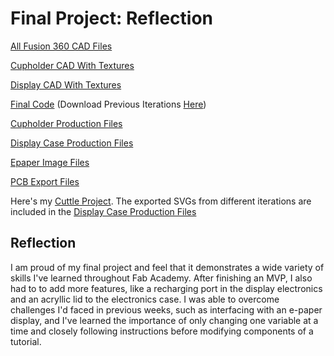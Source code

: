 # Final Project: Reflection

[All Fusion 360 CAD Files](../../assets/zips/disability-forewarning-system/adam-stone-fab-academy-2023-cad-fusion-files-all.zip)

[Cupholder CAD With Textures](../../assets/zips/disability-forewarning-system/adam-stone-fab-academy-2023-cupholder-cad-with-textures-files-all.zip)

[Display CAD With Textures](../../assets/zips/disability-forewarning-system/adam-stone-fab-academy-2023-display-cad-with-textures-files-all.zip)

[Final Code](../../assets/zips/disability-forewarning-system/adam-stone-fab-academy-2023-code-files-all.zip) (Download Previous Iterations [Here](../../assets/zips/disability-forewarning-system/adam-stone-fab-academy-2023-code-not-final.zip))

[Cupholder Production Files](../../assets/zips/disability-forewarning-system/adam-stone-fab-academy-2023-cupholder-production-files-all.zip)

[Display Case Production Files](../../assets/zips/disability-forewarning-system/adam-stone-fab-academy-2023-display-case-production-files-all.zip)

[Epaper Image Files](../../assets/zips/disability-forewarning-system/adam-stone-fab-academy-2023-epaper-img-files-all.zip)

[PCB Export Files](../../assets/zips/disability-forewarning-system/adam-stone-fab-academy-2023-pcb-export-files.zip)

Here's my [Cuttle Project](https://cuttle.xyz/@AdamStone/Final-Project-Epaper-Display-vBQBBbOdWO3t). The exported SVGs from different iterations are included in the [Display Case Production Files](../../assets/zips/disability-forewarning-system/adam-stone-fab-academy-2023-display-case-production-files-all.zip)

## Reflection

I am proud of my final project and feel that it demonstrates a wide variety of skills I've learned throughout Fab Academy. After finishing an MVP, I also had to to add more features, like a recharging port in the display electronics and an acryllic lid to the electronics case. I was able to overcome challenges I'd faced in previous weeks, such as interfacing with an e-paper display, and I've learned the importance of only changing one variable at a time and closely following instructions before modifying components of a tutorial.